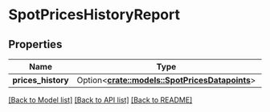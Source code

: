 # SpotPricesHistoryReport

## Properties

Name | Type | Description | Notes
------------ | ------------- | ------------- | -------------
**prices_history** | Option<[**crate::models::SpotPricesDatapoints**](SpotPricesDatapoints.md)> |  | [optional]

[[Back to Model list]](../README.md#documentation-for-models) [[Back to API list]](../README.md#documentation-for-api-endpoints) [[Back to README]](../README.md)


